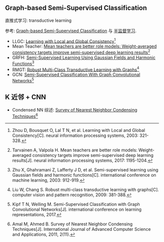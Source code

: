 ## Graph-based Semi-Supervised Classification

直推式学习: transductive learning

参考: [Graph-based Semi-Supervised Classification](https://paperswithcode.com/search?q=Graph-based+Semi-Supervised+Classification) 与 [半监督学习](https://www.cnblogs.com/kamekin/p/9683162.html).

- LLGC: [Learning with Local and Global Consistency](notebook/lgc.md)[^1]
- Mean Teacher: [Mean teachers are better role models: Weight-averaged consistency targets improve semi-supervised deep learning results](notebook/mean_teacher.md)[^2]
- GRFH: [Semi-Supervised Learning Using Gaussian Fields and Harmonic Functions](notebook/GRFH.md)[^3]
- RMGT: [Robust Multi-Class Transductive Learning with Graphs](notebook/RMGT.md)[^4]
- GCN: [Semi-Supervised Classification With Graph Convolutional Networks](notebook/GCN.md)[^5]

[^1]: Zhou D, Bousquet O, Lal T N, et al. Learning with Local and Global Consistency[C]. neural information processing systems, 2003: 321-328.
[^2]: Tarvainen A, Valpola H. Mean teachers are better role models: Weight-averaged consistency targets improve semi-supervised deep learning results[J]. neural information processing systems, 2017: 1195-1204.
[^3]: Zhu X, Ghahramani Z, Lafferty J D, et al. Semi-supervised learning using Gaussian fields and harmonic functions[C]. international conference on machine learning, 2003: 912-919.
[^4]: Liu W, Chang S. Robust multi-class transductive learning with graphs[C]. computer vision and pattern recognition, 2009: 381-388.
[^5]: Kipf T N, Welling M. Semi-Supervised Classification with Graph Convolutional Networks[J]. international conference on learning representations, 2017.

## K 近邻 + CNN

- Condensed NN 综述: [Survey of Nearest Neighbor Condensing Techniques](notebook/fcn_rule.md)[^6]

[^6]: Amal M, Ahmed B. Survey of Nearest Neighbor Condensing Techniques[J]. International Journal of Advanced Computer Science and Applications, 2011, 2(11).